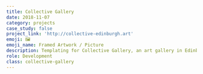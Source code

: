 ```yaml
---
title: Collective Gallery
date: 2018-11-07
category: projects
case_study: false
project_link: 'http://collective-edinburgh.art'
emoji: 🖼
emoji_name: Framed Artwork / Picture
description: Templating for Collective Gallery, an art gallery in Edinburgh, Scotland.
role: Development
class: collective-gallery
---
```

